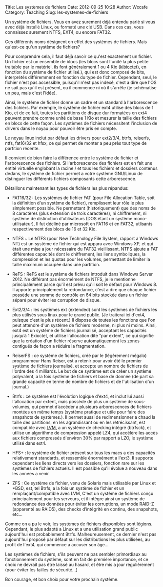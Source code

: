 Title: Les systèmes de fichiers
Date: 2012-09-25 10:28
Author: Wxcafe
Category: Teaching 
Slug: les-systemes-de-fichiers

Un système de fichiers. Vous en avez surement déjà entendu parlé si vous
avec déjà installé Linux, ou formaté une clé USB. Dans ces cas, vous
connaissez surement NTFS, EXT4, ou encore FAT32.

Ces différents noms désignent en effet des systèmes de fichiers. Mais
qu'est-ce qu'un système de fichiers?

Pour comprendre cela, il faut déjà savoir ce qu'est exactement un
fichier. Un fichier est un ensemble de blocs (les blocs sont l'unité la
plus petite traitable par le matériel, ils font généralement 1 ou 4 Kio
([kibioctet][]), en fonction du système de fichier utilisé.), qui est
donc composé de bits, interprétés différemment en fonction du type de
fichier. Cependant, seul, le fichier n'est pas accessible, puisqu'il
n'est pas indexé, c'est a dire que l'OS ne sait pas qu'il est présent,
ou il commence ni où il s'arrête (je schématise un peu, mais c'est
l'idée). 

Ainsi, le système de fichier donne un cadre et un standard à
l'arborescence des fichiers. Par exemple, le système de fichier ext4
utilise des blocs de 1 Kio, et de ce fait, toutes les partitions de
disque dur formatées en ext4 peuvent prendre comme unité de base 1 Kio
et mesurer la taille des fichiers en blocs de cette façon. Les systèmes
de fichiers nécessitent l'inclusion de drivers dans le noyau pour
pouvoir être pris en compte. 

Le noyau linux inclut par défaut les drivers pour ext2/3/4, btrfs, 
reiserfs, ntfs, fat16/32 et hfsx, ce qui permet de monter a peu 
près tout type de partition récente.

Il convient de bien faire la différence entre le système de fichier et
l'arborescence des fichiers. Si l'arborescence des fichiers est en fait
une entité virtuelle englobant la racine / et tous les fichiers et
dossiers contenus dedans, le système de fichier permet a votre système
GNU/Linux de distinguer les différents fichiers composants cette
arborescence.

Détaillons maintenant les types de fichiers les plus répandus:

- FAT16/32 : Les systèmes de fichier FAT (pour File Allocation Table,
	soit la définition d'un système de fichier), remplissent leur rôle le
	plus simplement possible. Ne permettant (historiquement) que des noms de
	8 caractères (plus extension de trois caractères), ni chiffrement, ni
	système de distinction d'utilisateurs (DOS étant un système
	mono-utilisateur), Il fut décliné par microsoft en FAT16 et en FAT32,
	utlisants respectivement des blocs de 16 et 32 Kio.

- NTFS :. Le NTFS (pour New Technology File System, rapport a Windows
	NT) est un système de fichier qui est apparu avec Windows XP, et qui
	était une mise a jour nécessaire du FAT32 vieillissant. NTFS ajoute a
	FAT différentes capacités dont le chiffrement, les liens symboliques, la
	compression et les quotas pour les volumes, permettant de limiter la
	taille maximum occupée dans une partition.

- ReFS : ReFS est le système de fichiers introduit dans Windows Server 2012.
	Ne différant pas énormément de NTFS, je le mentionne principalement 
	parce qu'il est prévu qu'il soit le défaut pour Windows 8. 
	Il apporte principalement la redondance, c'est a dire que chaque
	fichier possède une somme de contrôle en 64 bits stockée dans un fichier
	séparé pour éviter les corruption de disque.

- Ext2/3/4 : les systèmes ext (extended) sont les systèmes de fichiers
	les plus utilisés sous linux pour le grand public. (Je traiterai ici
	d'ext4, puisque c'est le plus récent.) Il dispose de toutes les
	fonctions que l'on peut attendre d'un système de fichiers moderne, ni
	plus ni moins. Ainsi, ext4 est un système de fichiers journalisé,
	acceptant les capacités jusqu’à 1 Exioctet, et utilise l'allocation dite
	"par extent", ce qui signifie que la création d'un fichier réserve
	automatiquement les zones contiguës de façon a réduire la fragmentation.

- ReiserFS : ce système de fichiers, créé par le (légèrement mégalo)
	programmeur Hans Reiser, est a retenir pour avoir été le premier système
	de fichiers journalisé, et accepte un nombre de fichiers de l'ordre des
	4 milliards. Le but de ce système est de créer un système polyvalent, a
	la fois système de fichiers et base de donnée (de part sa grande
	capacité en terme de nombre de fichiers et de l'utilisation d'un
	journal.)

- Btrfs : ce système est l'évolution logique d'ext4, et inclut lui aussi
	l'allocation par extent, mais possède de plus un système de
	sous-volumes, qui permet d’accéder a plusieurs arborescences de fichiers
	montées en même temps (système pratique et utile pour faire des
	snapshots de systèmes.). Il permet aussi de redimensionner a chaud la
	taille des partitions, en les agrandissant ou en les rétrécissant, est
	compatible avec [LVM][], a un système de checking intégré (btrfsck), et
	utilise un algorithme de compression appelé LZ4, qui accélère les accès
	aux fichiers compressés d'environ 30% par rapport a LZO, le système
	utilisé dans ext4.

- HFS+ : le système de fichier présent sur tous les macs a des capacités
	relativement standards, et ressemble énormément a l'ext3. Il supporte
	cependant les liens directs vers les dossiers, fonction rare sur les
	systèmes de fichiers actuels. Il est possible qu'il évolue a nouveau
	dans les années a venir

- ZFS : Ce système de fichier, venu de Solaris mais utilisable par Linux
	et \*BSD, est, tel Btrfs, a la fois un système de fichier et un
	remplaçant/compatible avec LVM, C'est un système de fichiers conçu
	principalement pour les serveurs, et il intègre ainsi un système de
	redondance des données pour éviter les corruptions, un mode RAID-Z
	(apparenté au RAID5), des checks d’intégrité en continu, des snapshots,
	etc...

Comme on a pu le voir, les systèmes de fichiers disponibles sont
légions. Cependant, le plus adapté a Linux et a une utilisation grand
public aujourd'hui est probablement Btrfs. Malheureusement, ce dernier
n'est pas aujourd'hui proposé par défaut sur les distributions les plus
utilisées, au profit de l'ext4, qui commence a accuser son âge...

Les systèmes de fichiers, s'ils peuvent ne pas sembler primordiaux au
fonctionnement du système, sont en fait de première importance, et ce
choix ne devrait pas être laissé au hasard, et être mis a jour
régulièrement (pour éviter les failles de sécurité...)

Bon courage, et bon choix pour votre prochain système.

  [kibioctet]: http://fr.wikipedia.org/wiki/Kibioctet#Multiples_normalis.C3.A9s
  [LVM]: http://fr.wikipedia.org/wiki/LVM
